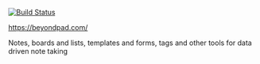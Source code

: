 [![Build Status](https://drone.gironi.xyz/api/badges/artursgirons/beyondpad/status.svg)](https://drone.gironi.xyz/artursgirons/beyondpad)

https://beyondpad.com/

Notes, boards and lists, templates and forms, tags and other tools for data driven note taking